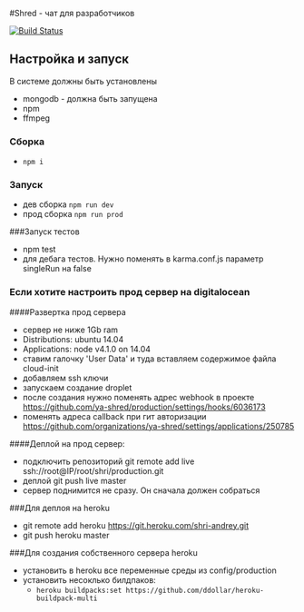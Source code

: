 #Shred - чат для разработчиков

[![Build Status](https://travis-ci.org/ya-shred/production.svg?branch=master)](https://travis-ci.org/ya-shred/production)

## Настройка и запуск
В системе должны быть установлены
- mongodb - должна быть запущена
- npm
- ffmpeg

### Сборка
- ``npm i``

### Запуск
- дев сборка ``npm run dev``
- прод сборка ``npm run prod``

###Запуск тестов
- npm test
- для дебага тестов. Нужно поменять в karma.conf.js параметр singleRun на false

### Если хотите настроить прод сервер на digitalocean
####Развертка прод сервера
- сервер не ниже 1Gb ram
- Distributions: ubuntu 14.04
- Applications: node v4.1.0 on 14.04
- ставим галочку 'User Data' и туда вставляем содержимое файла cloud-init
- добавляем ssh ключи
- запускаем создание droplet
- после создания нужно поменять адрес webhook в проекте https://github.com/ya-shred/production/settings/hooks/6036173
- поменять адреса callback при гит авторизации https://github.com/organizations/ya-shred/settings/applications/250785

####Деплой на прод сервер:
- подключить репозиторий git remote add live ssh://root@IP/root/shri/production.git
- деплой git push live master
- сервер поднимится не сразу. Он сначала должен собраться

###Для деплоя на heroku
- git remote add heroku https://git.heroku.com/shri-andrey.git
- git push heroku master

###Для создания собственного сервера heroku
 - установить в heroku все переменные среды из config/production
 - установить несоклько билдпаков:
   - ``heroku buildpacks:set https://github.com/ddollar/heroku-buildpack-multi``
